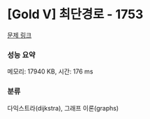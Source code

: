# [Gold V] 최단경로 - 1753 

[문제 링크](https://www.acmicpc.net/problem/1753) 

### 성능 요약

메모리: 17940 KB, 시간: 176 ms

### 분류

다익스트라(dijkstra), 그래프 이론(graphs)

